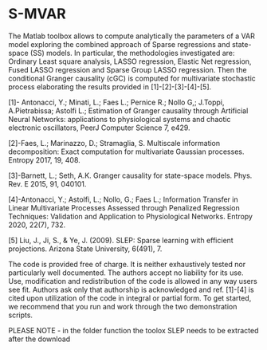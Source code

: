 # S-MVAR
The Matlab toolbox allows to compute analytically the parameters of a VAR model exploring the combined approach of Sparse regressions and state-space (SS) models. In particular, the methodologies investigated are: Ordinary Least square analysis, LASSO regression, Elastic Net regression, Fused LASSO regression and Sparse Group LASSO regression. Then the conditional Granger causality (cGC) is computed for multivariate stochastic process elaborating the results provided in [1]-[2]-[3]-[4]-[5].

[1]- Antonacci, Y.; Minati, L.; Faes L.; Pernice R.; Nollo G,; J.Toppi, A.Pietrabissa; Astolfi L.; Estimation of Granger causality through Artificial Neural Networks: applications to physiological systems and chaotic electronic oscillators, PeerJ Computer Science 7, e429.

[2]-Faes, L.; Marinazzo, D.; Stramaglia, S. Multiscale information decomposition: Exact computation for multivariate Gaussian processes. Entropy 2017, 19, 408.

[3]-Barnett, L.; Seth, A.K. Granger causality for state-space models. Phys. Rev. E 2015, 91, 040101.

[4]-Antonacci, Y.; Astolfi, L.; Nollo, G.; Faes L.; Information Transfer in Linear Multivariate Processes Assessed through Penalized Regression Techniques: Validation and Application to Physiological Networks. Entropy 2020, 22(7), 732.

[5] Liu, J., Ji, S., \& Ye, J. (2009). SLEP: Sparse learning with efficient projections. Arizona State University, 6(491), 7. 


The code is provided free of charge. It is neither exhaustively tested nor particularly well documented. The authors accept no liability for its use. Use, modification and redistribution of the code is allowed in any way users see fit. Authors ask only that authorship is acknowledged and ref. [1]-[4] is cited upon utilization of the code in integral or partial form. To get started, we recommend that you run and work through the two demonstration scripts.

PLEASE NOTE - in the folder function the toolox SLEP needs to be extracted after the download
